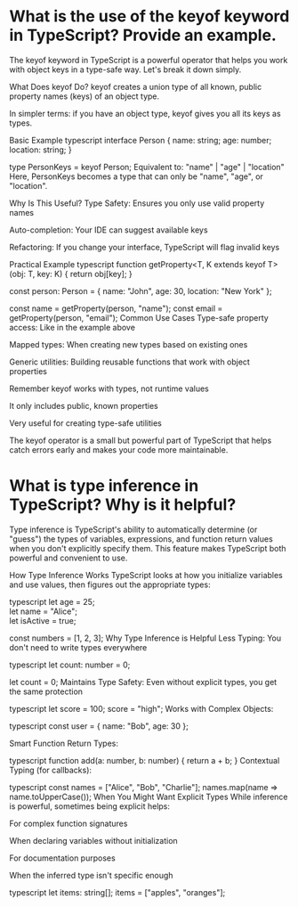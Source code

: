 # What is the use of the keyof keyword in TypeScript? Provide an example.

The keyof keyword in TypeScript is a powerful operator that helps you work with object keys in a type-safe way. Let's break it down simply.

What Does keyof Do?
keyof creates a union type of all known, public property names (keys) of an object type.

In simpler terms: if you have an object type, keyof gives you all its keys as types.

Basic Example
typescript
interface Person {
  name: string;
  age: number;
  location: string;
}

type PersonKeys = keyof Person; 
Equivalent to: "name" | "age" | "location"
Here, PersonKeys becomes a type that can only be "name", "age", or "location".

Why Is This Useful?
Type Safety: Ensures you only use valid property names

Auto-completion: Your IDE can suggest available keys

Refactoring: If you change your interface, TypeScript will flag invalid keys

Practical Example
typescript
function getProperty<T, K extends keyof T>(obj: T, key: K) {
  return obj[key];
}

const person: Person = {
  name: "John",
  age: 30,
  location: "New York"
};

const name = getProperty(person, "name"); 
const email = getProperty(person, "email");
Common Use Cases
Type-safe property access: Like in the example above

Mapped types: When creating new types based on existing ones

Generic utilities: Building reusable functions that work with object properties

Remember
keyof works with types, not runtime values

It only includes public, known properties

Very useful for creating type-safe utilities

The keyof operator is a small but powerful part of TypeScript that helps catch errors early and makes your code more maintainable.






# What is type inference in TypeScript? Why is it helpful?

Type inference is TypeScript's ability to automatically determine (or "guess") the types of variables, expressions, and function return values when you don't explicitly specify them. This feature makes TypeScript both powerful and convenient to use.

How Type Inference Works
TypeScript looks at how you initialize variables and use values, then figures out the appropriate types:

typescript
let age = 25;          
let name = "Alice";    
let isActive = true;   

const numbers = [1, 2, 3]; 
Why Type Inference is Helpful
Less Typing: You don't need to write types everywhere

typescript
let count: number = 0;


let count = 0;
Maintains Type Safety: Even without explicit types, you get the same protection

typescript
let score = 100;
score = "high"; 
Works with Complex Objects:

typescript
const user = {
  name: "Bob",
  age: 30
};

Smart Function Return Types:

typescript
function add(a: number, b: number) {
  return a + b; 
}
Contextual Typing (for callbacks):

typescript
const names = ["Alice", "Bob", "Charlie"];
names.map(name => name.toUpperCase()); 
When You Might Want Explicit Types
While inference is powerful, sometimes being explicit helps:

For complex function signatures

When declaring variables without initialization

For documentation purposes

When the inferred type isn't specific enough

typescript
let items: string[]; 
items = ["apples", "oranges"];